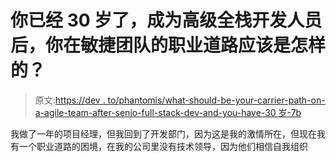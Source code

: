 # 你已经 30 岁了，成为高级全栈开发人员后，你在敏捷团队的职业道路应该是怎样的？

> 原文:[https://dev . to/phantomis/what-should-be-your-carrier-path-on-a-agile-team-after-senio-full-stack-dev-and-you-have-30 岁-7b](https://dev.to/phantomis/what-should-be-your-carrer-path-on-an-agile-team-after-becoming-senio-full-stack-dev-and-you-have-30-years-old-7b)

我做了一年的项目经理，但我回到了开发部门，因为这是我的激情所在，但现在我有一个职业道路的困境，在我的公司里没有技术领导，因为他们相信自我组织